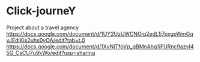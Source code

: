 # Click-journeY
Project about a travel agency
https://docs.google.com/document/d/1UY2UzUWCNOiq2edL1j7pxgpWmGqvJEdiKix2uhs0yOA/edit?tab=t.0
https://docs.google.com/document/d/1XvNjTfpVp_gBMnAhq1iFURnc9azvI45G_CsCU7u9kWo/edit?usp=sharing
